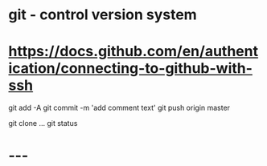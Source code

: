 # git - control version system

# https://docs.github.com/en/authentication/connecting-to-github-with-ssh

git add -A
git commit -m 'add comment text'
git push origin master

git clone ...
git status

# ###################
# ---
